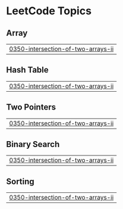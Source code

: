 

<!---LeetCode Topics Start-->
# LeetCode Topics
## Array
|  |
| ------- |
| [0350-intersection-of-two-arrays-ii](https://github.com/solomon-2105/Leetcode-problems/tree/master/0350-intersection-of-two-arrays-ii) |
## Hash Table
|  |
| ------- |
| [0350-intersection-of-two-arrays-ii](https://github.com/solomon-2105/Leetcode-problems/tree/master/0350-intersection-of-two-arrays-ii) |
## Two Pointers
|  |
| ------- |
| [0350-intersection-of-two-arrays-ii](https://github.com/solomon-2105/Leetcode-problems/tree/master/0350-intersection-of-two-arrays-ii) |
## Binary Search
|  |
| ------- |
| [0350-intersection-of-two-arrays-ii](https://github.com/solomon-2105/Leetcode-problems/tree/master/0350-intersection-of-two-arrays-ii) |
## Sorting
|  |
| ------- |
| [0350-intersection-of-two-arrays-ii](https://github.com/solomon-2105/Leetcode-problems/tree/master/0350-intersection-of-two-arrays-ii) |
<!---LeetCode Topics End-->